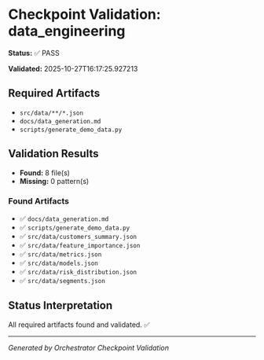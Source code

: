 # Checkpoint Validation: data_engineering

**Status:** ✅ PASS

**Validated:** 2025-10-27T16:17:25.927213

## Required Artifacts

- `src/data/**/*.json`
- `docs/data_generation.md`
- `scripts/generate_demo_data.py`

## Validation Results

- **Found:** 8 file(s)
- **Missing:** 0 pattern(s)

### Found Artifacts

- ✅ `docs/data_generation.md`
- ✅ `scripts/generate_demo_data.py`
- ✅ `src/data/customers_summary.json`
- ✅ `src/data/feature_importance.json`
- ✅ `src/data/metrics.json`
- ✅ `src/data/models.json`
- ✅ `src/data/risk_distribution.json`
- ✅ `src/data/segments.json`

## Status Interpretation

All required artifacts found and validated. ✅

---
*Generated by Orchestrator Checkpoint Validation*
